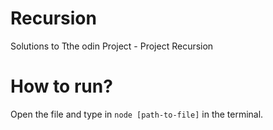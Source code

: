 # Recursion

Solutions to Tthe odin Project - Project Recursion

# How to run?

Open the file and type in `node [path-to-file]` in the terminal.
